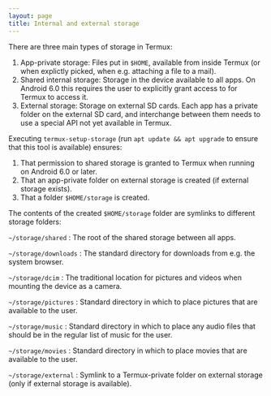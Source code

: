 ```yaml
---
layout: page
title: Internal and external storage
---
```


There are three main types of storage in Termux:

1. App-private storage: Files put in `$HOME`, available from inside Termux (or when explictly picked, when e.g. attaching a file to a mail).
2. Shared internal storage: Storage in the device available to all apps. On Android 6.0 this requires the user to explicitly grant access to
for Termux to access it.
3. External storage: Storage on external SD cards. Each app has a private folder on the external SD card, and interchange between them needs
to use a special API not yet available in Termux.

Executing `termux-setup-storage` (run `apt update && apt upgrade` to ensure that this tool is available) ensures:

1. That permission to shared storage is granted to Termux when running on Android 6.0 or later.
2. That an app-private folder on external storage is created (if external storage exists).
3. That a folder `$HOME/storage` is created.

The contents of the created `$HOME/storage` folder are symlinks to different storage folders:

`~/storage/shared`
: The root of the shared storage between all apps.

`~/storage/downloads`
: The standard directory for downloads from e.g. the system browser.

`~/storage/dcim`
: The traditional location for pictures and videos when mounting the device as a camera.

`~/storage/pictures`
: Standard directory in which to place pictures that are available to the user.

`~/storage/music`
: Standard directory in which to place any audio files that should be in the regular list of music for the user.

`~/storage/movies`
: Standard directory in which to place movies that are available to the user.

`~/storage/external`
: Symlink to a Termux-private folder on external storage (only if external storage is available).
